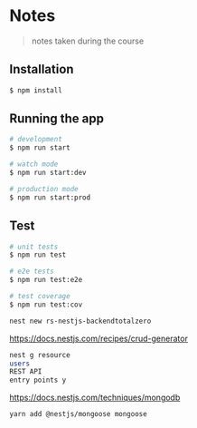 # Notes

> notes taken during the course

<!-- https://gitignore.io -->
<!-- https://github.com/github/gitignore -->

## Installation

```bash
$ npm install
```

## Running the app

```bash
# development
$ npm run start

# watch mode
$ npm run start:dev

# production mode
$ npm run start:prod
```

## Test

```bash
# unit tests
$ npm run test

# e2e tests
$ npm run test:e2e

# test coverage
$ npm run test:cov
```


```sh
nest new rs-nestjs-backendtotalzero
```

https://docs.nestjs.com/recipes/crud-generator

```sh
nest g resource
users
REST API
entry points y
```

https://docs.nestjs.com/techniques/mongodb

```sh
yarn add @nestjs/mongoose mongoose
```
